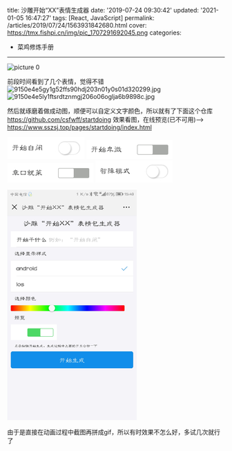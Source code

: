 title: 沙雕开始“XX”表情生成器
date: '2019-07-24 09:30:42'
updated: '2021-01-05 16:47:27'
tags: [React, JavaScript]
permalink: /articles/2019/07/24/1563931842680.html
cover: https://tmx.fishpi.cn/img/pic_1707291692045.png
categories: 
- 菜鸡修炼手册

---
![picture 0](https://tmx.fishpi.cn/img/pic_1707291692045.png)  


前段时间看到了几个表情，觉得不错
![9150e4e5gy1g52ffs90hdj203n01y0s01d320299.jpg](https://tmx.fishpi.cn/img/20210104162043584.jpg)
![9150e4e5ly1ftsrdtznmgj206o06oglja6b9898c.jpg](https://tmx.fishpi.cn/img/20210104162051068.jpg)

然后就琢磨着做成动图，顺便可以自定义文字颜色，所以就有了下面这个仓库
https://github.com/csfwff/startdoing
效果看图，在线预览(已不可用)--> https://www.sszsj.top/pages/startdoing/index.html

![2](https://raw.githubusercontent.com/csfwff/startdoing/master/screenshot/1.gif)    ![3](https://raw.githubusercontent.com/csfwff/startdoing/master/screenshot/2.gif)
![4](https://raw.githubusercontent.com/csfwff/startdoing/master/screenshot/3.gif)  ![5](https://raw.githubusercontent.com/csfwff/startdoing/master/screenshot/4.gif)

<img src="https://raw.githubusercontent.com/csfwff/startdoing/master/screenshot/Screenshot_20181226-154957.jpg" width="300"/>

由于是直接在动画过程中截图再拼成gif，所以有时效果不怎么好，多试几次就行了

